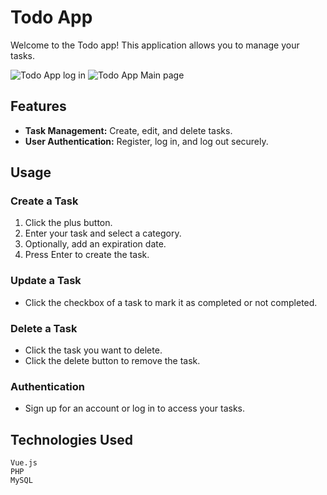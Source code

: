 # Todo App

Welcome to the Todo app! This application allows you to manage your tasks.

![Todo App log in](https://github.com/Rorins/todo-app-frontend/fullstack-todo-app/src/assets/screenshots/log-page.png)
![Todo App Main page](https://github.com/Rorins/todo-app-frontend/fullstack-todo-app/src/assets/screenshots/main-app.png)

## Features

- **Task Management:** Create, edit, and delete tasks.
- **User Authentication:** Register, log in, and log out securely.

## Usage

### Create a Task

1. Click the plus button.
2. Enter your task and select a category.
3. Optionally, add an expiration date.
4. Press Enter to create the task.

### Update a Task

- Click the checkbox of a task to mark it as completed or not completed.

### Delete a Task

- Click the task you want to delete.
- Click the delete button to remove the task.

### Authentication

- Sign up for an account or log in to access your tasks.

## Technologies Used

    Vue.js
    PHP
    MySQL
